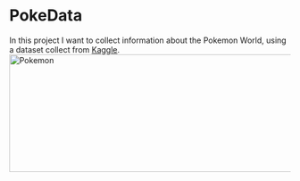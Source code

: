 <h1>PokeData</h1>

<p> In this project I want to collect information about the Pokemon World, using a dataset collect from <a href="https://www.kaggle.com/lszlbebesi/pokemon-clustering-visualization" target="_blank" rel="external">Kaggle</a>.
  
  <img src="https://upload.wikimedia.org/wikipedia/commons/thumb/9/98/International_Pok%C3%A9mon_logo.svg/1200px-International_Pok%C3%A9mon_logo.svg.png" alt="Pokemon" width="600"  height="211">
